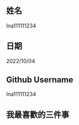 姓名
----
Ina111111234

日期
----
2022/10/04

Github Username
---------------
Ina111111234

我最喜歡的三件事
---------------
